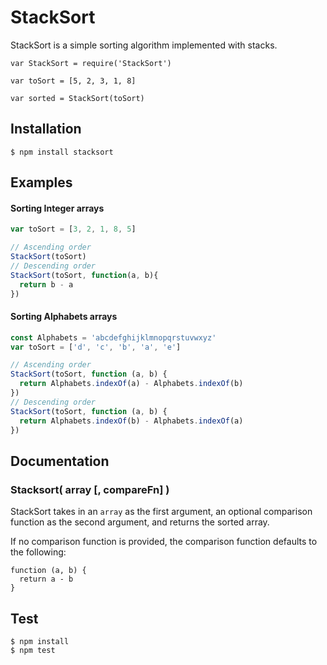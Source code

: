 
# StackSort

StackSort is a simple sorting algorithm implemented with stacks.

```
var StackSort = require('StackSort')

var toSort = [5, 2, 3, 1, 8]

var sorted = StackSort(toSort)

```

## Installation
```
$ npm install stacksort
```

## Examples
#### Sorting Integer arrays
``` javascript
var toSort = [3, 2, 1, 8, 5]

// Ascending order
StackSort(toSort)
// Descending order
StackSort(toSort, function(a, b){
  return b - a
})
```

#### Sorting Alphabets arrays
``` javascript
const Alphabets = 'abcdefghijklmnopqrstuvwxyz'
var toSort = ['d', 'c', 'b', 'a', 'e']

// Ascending order
StackSort(toSort, function (a, b) {
  return Alphabets.indexOf(a) - Alphabets.indexOf(b)
})
// Descending order
StackSort(toSort, function (a, b) {
  return Alphabets.indexOf(b) - Alphabets.indexOf(a)
})
```

## Documentation

### Stacksort( array [, compareFn] )

StackSort takes in an `array` as the first argument, an optional comparison function as the second argument, and returns the sorted array.  

If no comparison function is provided, the comparison function defaults to the following:
```
function (a, b) {
  return a - b
}
```

## Test
```
$ npm install
$ npm test
```
